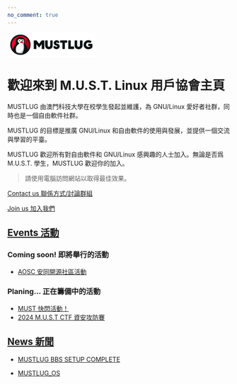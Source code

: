 ```yaml
---
no_comment: true
---
```


<img src="/logo_banner.png" alt="Never" width=200em>


# 歡迎來到 M.U.S.T. Linux 用戶協會主頁

MUSTLUG 由澳門科技大學在校學生發起並維護，為 GNU/Linux 愛好者社群，同時也是一個自由軟件社群。

MUSTLUG 的目標是推廣 GNU/Linux 和自由軟件的使用與發展，並提供一個交流與學習的平臺。

MUSTLUG 歡迎所有對自由軟件和 GNU/Linux 感興趣的人士加入。無論是否爲 M.U.S.T. 學生，MUSTLUG 歡迎你的加入。

> 請使用電腦訪問網站以取得最佳效果。

[Contact us 聯係方式/討論群組](/contact_us/)

[Join us 加入我們](/join_us/)

## [Events 活動](/events/)

### Coming soon! 即將舉行的活動
- [AOSC 安同開源社區活動](/events/AOSC_event/)

### Planing... 正在籌備中的活動
- [MUST 快閃活動！](/events/flash_mob/)
- [2024 M.U.S.T CTF 資安攻防賽](/events/MUSTCTF/)

## [News 新聞](/news)
- [MUSTLUG BBS SETUP COMPLETE](/news/bbs_setup_complete/)

- [MUSTLUG_OS](/news/MUSTLUG_OS/)
